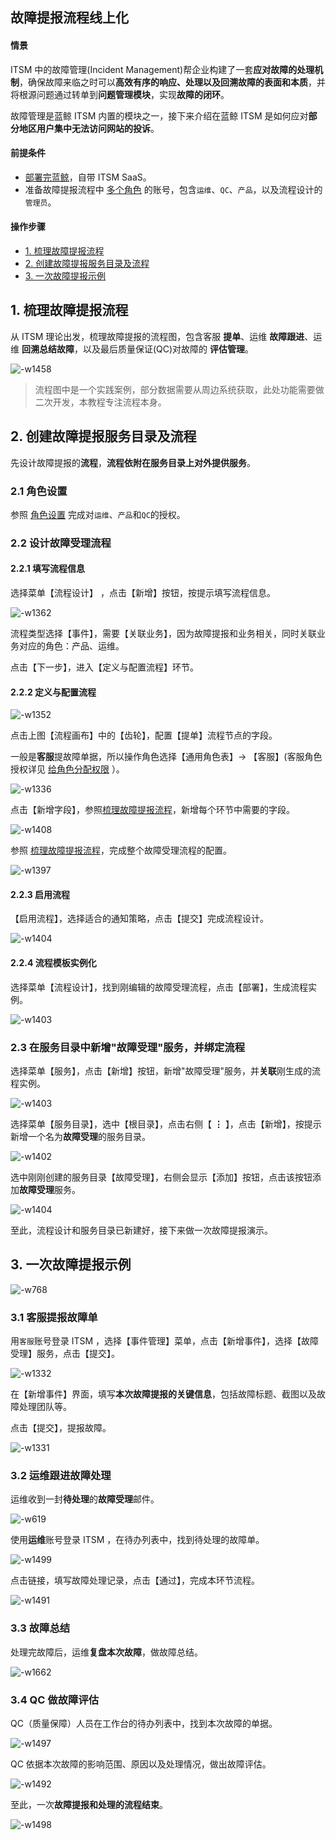 ## 故障提报流程线上化

#### 情景 

ITSM 中的故障管理(Incident Management)帮企业构建了一套**应对故障的处理机制**，确保故障来临之时可以**高效有序的响应、处理以及回溯故障的表面和本质**，并将根源问题通过转单到**问题管理模块**，实现**故障的闭环**。

故障管理是蓝鲸 ITSM 内置的模块之一，接下来介绍在蓝鲸 ITSM 是如何应对**部分地区用户集中无法访问网站的投诉**。

#### 前提条件 
- [部署完蓝鲸](https://docs.bk.tencent.com/bkce_install_guide/)，自带 ITSM SaaS。
- 准备故障提报流程中 [多个角色](https://docs.bk.tencent.com/paas/FunctionIntroduced.html#RoleManagement) 的账号，包含`运维`、`QC`、`产品`，以及流程设计的`管理员`。

#### 操作步骤 

- [1. 梳理故障提报流程](#Carding_flow)
- [2. 创建故障提报服务目录及流程](#Create_service_directory)
- [3. 一次故障提报示例](#Demo)

## 1. 梳理故障提报流程 

从 ITSM 理论出发，梳理故障提报的流程图，包含客服 **提单**、运维 **故障跟进**、运维 **回溯总结故障**，以及最后质量保证(QC)对故障的 **评估管理**。

![-w1458](media/15658530577275.jpg)

> 流程图中是一个实践案例，部分数据需要从周边系统获取，此处功能需要做二次开发，本教程专注流程本身。

## 2. 创建故障提报服务目录及流程 

先设计故障提报的**流程**，**流程依附在服务目录上对外提供服务**。

### 2.1 角色设置 

参照 <a href="Release_Management.md#Authorization" target="_blank">角色设置</a> 完成对`运维`、`产品`和`QC`的授权。

### 2.2 设计故障受理流程
#### 2.2.1 填写流程信息
选择菜单【流程设计】 ，点击【新增】按钮，按提示填写流程信息。

![-w1362](media/15658545362420.jpg)

流程类型选择【事件】，需要【关联业务】，因为故障提报和业务相关，同时关联业务对应的角色：产品、运维。

点击【下一步】，进入【定义与配置流程】环节。

#### 2.2.2 定义与配置流程

![-w1352](media/15658547862596.jpg)

点击上图【流程画布】中的【齿轮】，配置【提单】流程节点的字段。

一般是**客服**提故障单据，所以操作角色选择【通用角色表】-> 【客服】(客服角色授权详见  [给角色分配权限](#Authorization) ）。

![-w1336](media/15658551277354.jpg)

点击【新增字段】，参照[梳理故障提报流程](#Carding_flow)，新增每个环节中需要的字段。

![-w1408](media/15658592435245.jpg)

参照 [梳理故障提报流程](#Carding_flow)，完成整个故障受理流程的配置。

![-w1397](media/15658592876789.jpg)

#### 2.2.3 启用流程

【启用流程】，选择适合的通知策略，点击【提交】完成流程设计。

![-w1404](media/15658593359980.jpg)

#### 2.2.4 流程模板实例化

选择菜单【流程设计】，找到刚编辑的故障受理流程，点击【部署】，生成流程实例。

![-w1403](media/15658593653122.jpg)

### 2.3 在服务目录中新增"故障受理"服务，并绑定流程

选择菜单【服务】，点击【新增】按钮，新增"故障受理"服务，并**关联**刚生成的流程实例。

![-w1403](media/15658595078266.jpg)

选择菜单【服务目录】，选中【根目录】，点击右侧【 **⋮** 】，点击【新增】，按提示新增一个名为**故障受理**的服务目录。

![-w1402](media/15658595666163.jpg)

选中刚刚创建的服务目录【故障受理】，右侧会显示【添加】按钮，点击该按钮添加**故障受理**服务。

![-w1404](media/15658596158089.jpg)

至此，流程设计和服务目录已新建好，接下来做一次故障提报演示。

## 3. 一次故障提报示例 
![-w768](media/15658720727110.jpg)

### 3.1 客服提报故障单

用`客服`账号登录 ITSM ，选择【事件管理】菜单，点击【新增事件】，选择【故障受理】服务，点击【提交】。

![-w1332](media/15658597438200.jpg)

在【新增事件】界面，填写**本次故障提报的关键信息**，包括故障标题、截图以及故障处理团队等。

点击【提交】，提报故障。

![-w1331](media/15658604949447.jpg)


### 3.2 运维跟进故障处理

运维收到一封**待处理**的**故障受理**邮件。

![-w619](media/15658606919760.jpg)

使用**运维**账号登录 ITSM ，在待办列表中，找到待处理的故障单。

![-w1499](media/15658608778520.jpg)

点击链接，填写故障处理记录，点击【通过】，完成本环节流程。

![-w1491](media/15658613447194.jpg)


### 3.3 故障总结

处理完故障后，运维**复盘本次故障**，做故障总结。

![-w1662](media/15658620538481.jpg)


### 3.4 QC 做故障评估

QC（质量保障）人员在工作台的待办列表中，找到本次故障的单据。

![-w1497](media/15658621496239.jpg)

QC 依据本次故障的影响范围、原因以及处理情况，做出故障评估。

![-w1492](media/15658622710282.jpg)

至此，一次**故障提报和处理的流程结束**。

![-w1498](media/15658623014535.jpg)
